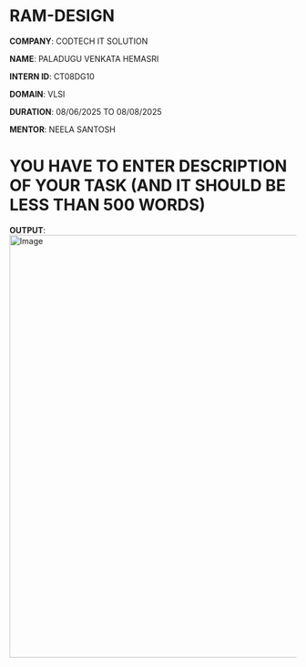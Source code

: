 # RAM-DESIGN

**COMPANY**: CODTECH IT SOLUTION

**NAME**: PALADUGU VENKATA HEMASRI

**INTERN ID**: CT08DG10

**DOMAIN**: VLSI

**DURATION**: 08/06/2025 TO 08/08/2025

**MENTOR**: NEELA SANTOSH

# YOU HAVE TO ENTER DESCRIPTION OF YOUR TASK (AND IT SHOULD BE LESS THAN 500 WORDS)

**OUTPUT**:
<img width="1798" height="742" alt="Image" src="https://github.com/user-attachments/assets/c1a09b63-3f4a-4712-b01d-f7f99a4adeda" />
